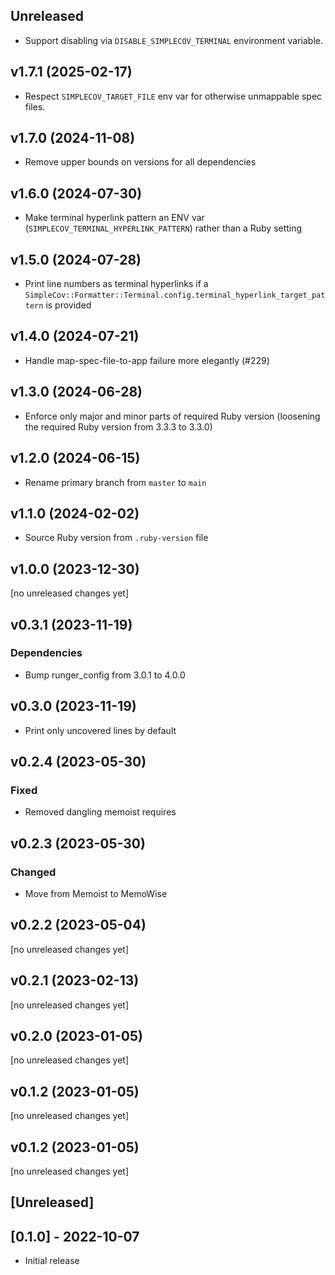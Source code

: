 ## Unreleased
- Support disabling via `DISABLE_SIMPLECOV_TERMINAL` environment variable.

## v1.7.1 (2025-02-17)
- Respect `SIMPLECOV_TARGET_FILE` env var for otherwise unmappable spec files.

## v1.7.0 (2024-11-08)
- Remove upper bounds on versions for all dependencies

## v1.6.0 (2024-07-30)
- Make terminal hyperlink pattern an ENV var (`SIMPLECOV_TERMINAL_HYPERLINK_PATTERN`) rather than a Ruby setting

## v1.5.0 (2024-07-28)
- Print line numbers as terminal hyperlinks if a `SimpleCov::Formatter::Terminal.config.terminal_hyperlink_target_pattern` is provided

## v1.4.0 (2024-07-21)
- Handle map-spec-file-to-app failure more elegantly (#229)

## v1.3.0 (2024-06-28)
- Enforce only major and minor parts of required Ruby version (loosening the required Ruby version from 3.3.3 to 3.3.0)

## v1.2.0 (2024-06-15)
- Rename primary branch from `master` to `main`

## v1.1.0 (2024-02-02)
- Source Ruby version from `.ruby-version` file

## v1.0.0 (2023-12-30)
[no unreleased changes yet]

## v0.3.1 (2023-11-19)
### Dependencies
- Bump runger_config from 3.0.1 to 4.0.0

## v0.3.0 (2023-11-19)

- Print only uncovered lines by default

## v0.2.4 (2023-05-30)
### Fixed
- Removed dangling memoist requires

## v0.2.3 (2023-05-30)
### Changed
- Move from Memoist to MemoWise

## v0.2.2 (2023-05-04)
[no unreleased changes yet]

## v0.2.1 (2023-02-13)
[no unreleased changes yet]

## v0.2.0 (2023-01-05)
[no unreleased changes yet]

## v0.1.2 (2023-01-05)
[no unreleased changes yet]

## v0.1.2 (2023-01-05)
[no unreleased changes yet]

## [Unreleased]

## [0.1.0] - 2022-10-07

- Initial release
